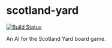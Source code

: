 # scotland-yard
[![Build Status](https://travis-ci.org/mmachenry/scotland-yard.svg?branch=master)](https://travis-ci.org/mmachenry/scotland-yard)

An AI for the Scotland Yard board game.
